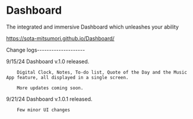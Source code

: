 # Dashboard
The integrated and immersive Dashboard which unleashes your ability

https://sota-mitsumori.github.io/Dashboard/

Change logs--------------------

9/15/24 Dashboard v.1.0 released.  

        Digital Clock, Notes, To-do list, Quote of the Day and the Music App feature, all displayed in a single screen. 

        More updates coming soon. 

9/21/24 Dashboard v.1.0.1 released.

        Few minor UI changes

